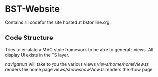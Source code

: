 # BST-Website
Contains all codefor the site hosted at bstonline.org.
## Code Structure
Tries to emulate a MVC-style framework to be able to generate views. All display UI exists in the TS layer.

*navigate.ts* will take to you the various views
*views/home/homeView.ts* renders the home page
*views/show/showView.ts* renders the show page

